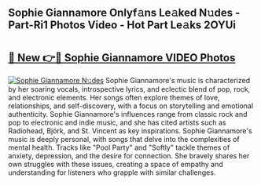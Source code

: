 ## Sophie Giannamore Onlyf𝚊ns Le𝚊ked N𝚞des - Part-Ri1 Photos Video - Hot Part Le𝚊ks 2OYUi

# <h2><a href="http://ab59085.deff.icu/?id=Sophie+Giannamore">🔗 New 👉🔴 Sophie Giannamore VIDEO Photos</a></h2>

[![Sophie Giannamore N𝚞des](https://i.imgur.com/rIISA9y.gif)](http://ab59085.deff.icu/?id=Sophie+Giannamore)
Sophie Giannamore's music is characterized by her soaring vocals, introspective lyrics, and eclectic blend of pop, rock, and electronic elements. Her songs often explore themes of love, relationships, and self-discovery, with a focus on storytelling and emotional authenticity. Sophie Giannamore's influences range from classic rock and pop to electronic and indie music, and she has cited artists such as Radiohead, Björk, and St. Vincent as key inspirations. Sophie Giannamore's music is deeply personal, with songs that delve into the complexities of mental health. Tracks like "Pool Party" and "Softly" tackle themes of anxiety, depression, and the desire for connection. She bravely shares her own struggles with these issues, creating a space of empathy and understanding for listeners who grapple with similar challenges.
